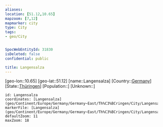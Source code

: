 ```yaml
---
aliases: 
location: [51.12,10.65]
mapzoom: [7,12] 
mapmarker: city 
type: City
tags:
- geo/City


SpocWebEntityId: 31830
isDeleted: false
confidential: public

title: Langensalza
---
```

[geo-lon::10.65]
[geo-lat::51.12]
[name::Langensalza]
[Country::[Germany](geo/Continent/Europe/Germany.md)]
[State::[Thüringen](geo/Continent/Europe/Germany/Germany~East/Th%C3%BCringen.md)]
[Population::]
[Unknown::]


```leaflet
id: Langensalza
coordinates: [Langensalza](geo/Continent/Europe/Germany/Germany~East/Th%C3%BCringen/City/Langensalza.md)
markerFile: [Langensalza](geo/Continent/Europe/Germany/Germany~East/Th%C3%BCringen/City/Langensalza.md)
defaultZoom: 11 
maxZoom: 18
```


